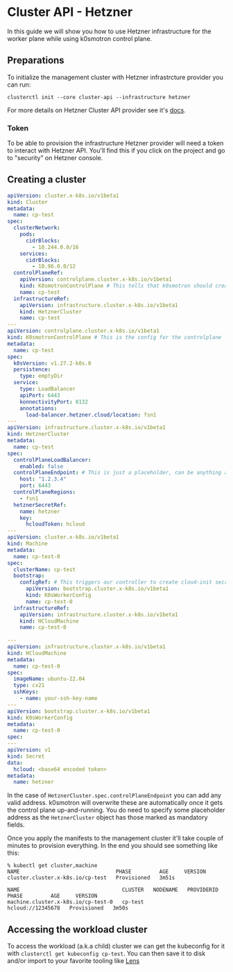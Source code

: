 # Cluster API - Hetzner

In this guide we will show you how to use Hetzner infrastructure for the worker plane while using k0smotron control plane.

## Preparations


To initialize the management cluster with Hetzner infrastrcture provider you can run:

```
clusterctl init --core cluster-api --infrastructure hetzner
```

For more details on Hetzner Cluster API provider see it's [docs](https://github.com/syself/cluster-api-provider-hetzner/tree/main/docs).

### Token

To be able to provision the infrastructure Hetzner provider will need a token to interact with Hetzner API.  You'll find this if you click on the project and go to "security" on Hetzner console.

## Creating a cluster

```yaml
apiVersion: cluster.x-k8s.io/v1beta1
kind: Cluster
metadata:
  name: cp-test
spec:
  clusterNetwork:
    pods:
      cidrBlocks:
        - 10.244.0.0/16
    services:
      cidrBlocks:
        - 10.96.0.0/12
  controlPlaneRef:
    apiVersion: controlplane.cluster.x-k8s.io/v1beta1
    kind: K0smotronControlPlane # This tells that k0smotron should create the controlplane
    name: cp-test
  infrastructureRef:
    apiVersion: infrastructure.cluster.x-k8s.io/v1beta1
    kind: HetznerCluster
    name: cp-test
---
apiVersion: controlplane.cluster.x-k8s.io/v1beta1
kind: K0smotronControlPlane # This is the config for the controlplane
metadata:
  name: cp-test
spec:
  k0sVersion: v1.27.2-k0s.0
  persistence:
    type: emptyDir
  service:
    type: LoadBalancer
    apiPort: 6443
    konnectivityPort: 8132
    annotations:
      load-balancer.hetzner.cloud/location: fsn1
---
apiVersion: infrastructure.cluster.x-k8s.io/v1beta1
kind: HetznerCluster
metadata:
  name: cp-test
spec:
  controlPlaneLoadBalancer:
    enabled: false
  controlPlaneEndpoint: # This is just a placeholder, can be anything as k0smotron will overwrite it
    host: "1.2.3.4"
    port: 6443
  controlPlaneRegions:
    - fsn1
  hetznerSecretRef:
    name: hetzner
    key:
      hcloudToken: hcloud
---
apiVersion: cluster.x-k8s.io/v1beta1
kind: Machine
metadata:
  name: cp-test-0
spec:
  clusterName: cp-test
  bootstrap:
    configRef: # This triggers our controller to create cloud-init secret
      apiVersion: bootstrap.cluster.x-k8s.io/v1beta1
      kind: K0sWorkerConfig
      name: cp-test-0
  infrastructureRef:
    apiVersion: infrastructure.cluster.x-k8s.io/v1beta1
    kind: HCloudMachine
    name: cp-test-0
  
---
apiVersion: infrastructure.cluster.x-k8s.io/v1beta1
kind: HCloudMachine
metadata:
  name: cp-test-0
spec:
  imageName: ubuntu-22.04
  type: cx21
  sshKeys:
    - name: your-ssh-key-name
---
apiVersion: bootstrap.cluster.x-k8s.io/v1beta1
kind: K0sWorkerConfig
metadata:
  name: cp-test-0
spec:
---
apiVersion: v1
kind: Secret
data:
  hcloud: <base64 encoded token>
metadata:
  name: hetzner
```

In the case of `HetznerCluster.spec.controlPlaneEndpoint` you can add any valid address. k0smotron will overwrite these are automatically once it gets the control plane up-and-running. You do need to specify some placeholder address as the `HetznerCluster` object has those marked as mandatory fields.

Once you apply the manifests to the management cluster it'll take couple of minutes to provision everything. In the end you should see something like this:


```
% kubectl get cluster,machine
NAME                               PHASE         AGE     VERSION
cluster.cluster.x-k8s.io/cp-test   Provisioned   3m51s   

NAME                                 CLUSTER   NODENAME   PROVIDERID          PHASE         AGE     VERSION
machine.cluster.x-k8s.io/cp-test-0   cp-test              hcloud://12345678   Provisioned   3m50s
```

## Accessing the workload cluster

To access the workload (a.k.a child) cluster we can get the kubeconfig for it with `clusterctl get kubeconfig cp-test`. You can then save it to disk and/or import to your favorite tooling like [Lens](https://k8slens.dev)